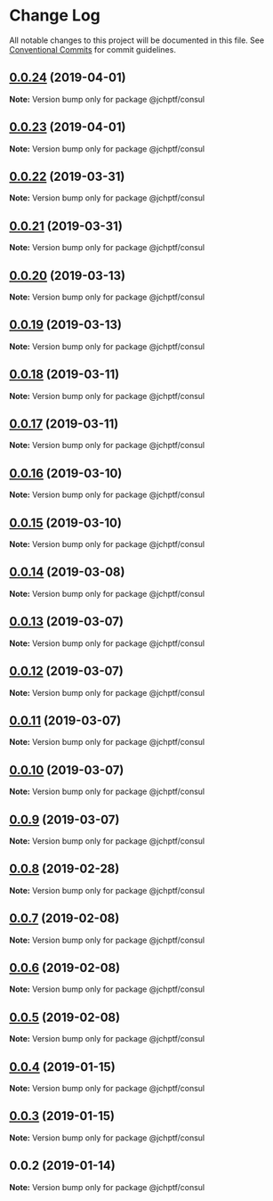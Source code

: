 # Change Log

All notable changes to this project will be documented in this file.
See [Conventional Commits](https://conventionalcommits.org) for commit guidelines.

## [0.0.24](https://github.com/jheinnic/portfolio-monorepo/compare/@jchptf/consul@0.0.23...@jchptf/consul@0.0.24) (2019-04-01)

**Note:** Version bump only for package @jchptf/consul





## [0.0.23](https://github.com/jheinnic/portfolio-monorepo/compare/@jchptf/consul@0.0.22...@jchptf/consul@0.0.23) (2019-04-01)

**Note:** Version bump only for package @jchptf/consul





## [0.0.22](https://github.com/jheinnic/portfolio-monorepo/compare/@jchptf/consul@0.0.21...@jchptf/consul@0.0.22) (2019-03-31)

**Note:** Version bump only for package @jchptf/consul





## [0.0.21](https://github.com/jheinnic/portfolio-monorepo/compare/@jchptf/consul@0.0.20...@jchptf/consul@0.0.21) (2019-03-31)

**Note:** Version bump only for package @jchptf/consul





## [0.0.20](https://github.com/jheinnic/portfolio-monorepo/compare/@jchptf/consul@0.0.19...@jchptf/consul@0.0.20) (2019-03-13)

**Note:** Version bump only for package @jchptf/consul





## [0.0.19](https://github.com/jheinnic/portfolio-monorepo/compare/@jchptf/consul@0.0.18...@jchptf/consul@0.0.19) (2019-03-13)

**Note:** Version bump only for package @jchptf/consul





## [0.0.18](https://github.com/jheinnic/portfolio-monorepo/compare/@jchptf/consul@0.0.17...@jchptf/consul@0.0.18) (2019-03-11)

**Note:** Version bump only for package @jchptf/consul





## [0.0.17](https://github.com/jheinnic/portfolio-monorepo/compare/@jchptf/consul@0.0.16...@jchptf/consul@0.0.17) (2019-03-11)

**Note:** Version bump only for package @jchptf/consul





## [0.0.16](https://github.com/jheinnic/portfolio-monorepo/compare/@jchptf/consul@0.0.15...@jchptf/consul@0.0.16) (2019-03-10)

**Note:** Version bump only for package @jchptf/consul





## [0.0.15](https://github.com/jheinnic/portfolio-monorepo/compare/@jchptf/consul@0.0.14...@jchptf/consul@0.0.15) (2019-03-10)

**Note:** Version bump only for package @jchptf/consul





## [0.0.14](https://github.com/jheinnic/portfolio-monorepo/compare/@jchptf/consul@0.0.13...@jchptf/consul@0.0.14) (2019-03-08)

**Note:** Version bump only for package @jchptf/consul





## [0.0.13](https://github.com/jheinnic/portfolio-monorepo/compare/@jchptf/consul@0.0.12...@jchptf/consul@0.0.13) (2019-03-07)

**Note:** Version bump only for package @jchptf/consul





## [0.0.12](https://github.com/jheinnic/portfolio-monorepo/compare/@jchptf/consul@0.0.11...@jchptf/consul@0.0.12) (2019-03-07)

**Note:** Version bump only for package @jchptf/consul





## [0.0.11](https://github.com/jheinnic/portfolio-monorepo/compare/@jchptf/consul@0.0.10...@jchptf/consul@0.0.11) (2019-03-07)

**Note:** Version bump only for package @jchptf/consul





## [0.0.10](https://github.com/jheinnic/portfolio-monorepo/compare/@jchptf/consul@0.0.9...@jchptf/consul@0.0.10) (2019-03-07)

**Note:** Version bump only for package @jchptf/consul





## [0.0.9](https://github.com/jheinnic/portfolio-monorepo/compare/@jchptf/consul@0.0.8...@jchptf/consul@0.0.9) (2019-03-07)

**Note:** Version bump only for package @jchptf/consul





## [0.0.8](https://github.com/jheinnic/portfolio-monorepo/compare/@jchptf/consul@0.0.7...@jchptf/consul@0.0.8) (2019-02-28)

**Note:** Version bump only for package @jchptf/consul





## [0.0.7](https://github.com/jheinnic/portfolio-monorepo/compare/@jchptf/consul@0.0.5...@jchptf/consul@0.0.7) (2019-02-08)

**Note:** Version bump only for package @jchptf/consul





## [0.0.6](https://github.com/jheinnic/portfolio-monorepo/compare/@jchptf/consul@0.0.5...@jchptf/consul@0.0.6) (2019-02-08)

**Note:** Version bump only for package @jchptf/consul





## [0.0.5](https://github.com/jheinnic/portfolio-monorepo/compare/@jchptf/consul@0.0.4...@jchptf/consul@0.0.5) (2019-02-08)

**Note:** Version bump only for package @jchptf/consul





## [0.0.4](https://github.com/jheinnic/portfolio-monorepo/compare/@jchptf/consul@0.0.3...@jchptf/consul@0.0.4) (2019-01-15)

**Note:** Version bump only for package @jchptf/consul





## [0.0.3](https://github.com/jheinnic/portfolio-monorepo/compare/@jchptf/consul@0.0.2...@jchptf/consul@0.0.3) (2019-01-15)

**Note:** Version bump only for package @jchptf/consul





## 0.0.2 (2019-01-14)

**Note:** Version bump only for package @jchptf/consul
